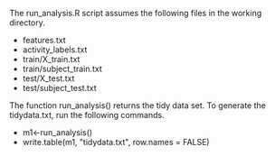 The run_analysis.R script assumes the following files in the working directory.
 * features.txt
 * activity_labels.txt
 * train/X_train.txt
 * train/subject_train.txt
 * test/X_test.txt
 * test/subject_test.txt

The function run_analysis() returns the tidy data set.
To generate the tidydata.txt, run the following commands. 
 * m1<-run_analysis()
 * write.table(m1, "tidydata.txt", row.names = FALSE)
